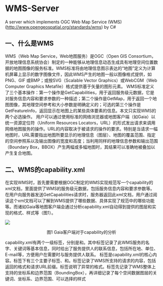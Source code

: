 # WMS-Server
A server which implements OGC Web Map Service (WMS) (http://www.opengeospatial.org/standards/wms) by C#


## 一、什么是WMS
WMS（Web Map Service，Web地图服务）是OGC（Open GIS Consortium，开放地理信息系统协会）制定的一种能够从地理信息动态生成具有地理空间位置数据的地图图像的服务标准。WMS标准将由地理信息图示表达的“地图”定义为计算机屏幕上显示的数字图像文件，因此WMS产生的地图一般以图像格式提供，如PNG、GIF 或BMP；或按SVG（Scalable Vector Graphics）或WebCGM（Web Computer Graphics Metafile）格式提供基于矢量的图形元素。
WMS标准定义了三个基本操作：第一个操作是GetCapabilities，用于返回服务级元数据，它是对服务信息内容和要求参数的一种描述；第二个操作是GetMap，用于返回一个地图图像，其地理空间参考和大小参数是明确定义的；可选的第三个操作是GetFeatureInfo，返回显示在地图上的某些具体要素的信息。本文只实现WMS的两个必选操作。
用户可以通过使用标准的网络浏览器或地图客户端（如Gaia）以统一资源定位符（Uniform Resources Locators，URL）的形式发出请求来调用网络地图服务的操作。URL的内容取决于被请求的操作的要求。特别是当请求一幅地图时，URL需要指出地图所要显示的地理信息（图层）、地图的覆盖范围、指定的空间参照系以及输出图像的宽度和高度；当利用同样的地理信息参数和输出范围（Boundary Box，BBOX）产生两幅或多幅地图时，其结果可以准确地被叠加以产生复合地图。

## 二、WMS的capability.xml
在实现WMS时，首先要需要根据OGC制定的WMS实现规范写一个capability的xml文档，里面提供了WMS的服务级元数据，包括服务信息内容和要求参数等。在用户向服务器发送GetCapabilities请求时，服务器返回此xml文档，用户通过阅读这个xml文档可以了解到WMS提供了哪些数据、具体实现了规范中的哪些功能等。而诸如Gaia等地图客户端会通过分析capability.xml自动得到提供的图层和实现的格式、样式等（图1）。

![](https://raw.githubusercontent.com/zhengyuan-liu/WMS-Server/master/demo/1.png)

<p align = "center">图1 Gaia客户端对于capability的分析</p>

capability.xml有两个一级标签，分别是<Service>和<Capability>。其中<Service>标签记录了此WMS服务的名字、关键词等基本信息，同时给出了服务提供人的联系信息，包括所在地、单位、E-mail等，方便用户在需要时与服务提供人联系。
<Capability>标签是capability.xml的核心内容。标签下有三个主要子标签<Request>、<Exception>和<Layer>。<Request>标签记录了WMS所支持的请求的内容，包括返回的格式和请求URL前缀。<Exception>标签说明了异常的格式。<Layer>标签先记录了WMS整体上支持的坐标系和边界范围（BoundingBox），再详细记录了每个空间数据图层的关键词、坐标系、边界范围、可以选择的样式<style>等。

## 三、Shapefile的读取与成图
WMS对于GetMap请求的响应是根据用户所请求的空间数据图层和地理范围，从空间数据动态生成具有指定地理范围的地图图像。因此如何将空间数据（本文实现的WMS的空间数据格式为Shapefile）渲染成地图图像，即实现Shapefile文件的读取与成图是实现GetMap的关键。
本文通过实现一个与Shapefile文件相对应的Shapefile类和与Shapefile文件中记录的几何对象相对应的FeatureClass类，实现Shapefile的读取与成图。为了方便统一处理，FeatureClass类包括了点要素类PointFeature、线要素类PolylineFeature和面要素类PolygonFeature的集合（List）。此部分（shp读取命名空间）的依赖项关系图如下：

<div  align="center"> 
<img src="https://raw.githubusercontent.com/zhengyuan-liu/WMS-Server/master/demo/2.png" width = "425" height = "200"/>
</div>

<p align = "center">图2 shp读取命名空间依赖项关系图</p>

### 1. Shapefile的格式与读取
Shapefile是 ESRI 提供的一种矢量数据格式，它没有拓扑信息。一个Shapefile由一组文件组成，其中必要的基本文件包括坐标文件（.shp）、索引文件（.shx）和属性文件（.dbf）三个文件。本文只实现坐标文件（.shp）的读取，根据坐标文件的内容就可以画出Shapefile的图形。
坐标文件(.shp)用于记录空间坐标信息。它由文件头和实体信息两部分构成。坐标文件的文件头是一个长度固定（100 bytes）的记录段，存储了文件长度、Shapefile文件所记录的几何类型、几何类型的空间范围等基本信息。实体信息记录了几何实体的坐标等信息。
需要指出的是Shapefile文件中数据的位序有Little（小尾）和big（大尾）之分，二者的区别在于它们字节排列的顺序相反。通常情况下数据的位序都是Little，对于位序为 big 的数据，如果想得到它的真实数值需要将它的位序转换成Little，转换原理就是交换字节的顺序，代码如下：

    /// <summary>
    /// 大尾整数转小尾整数
    /// </summary>
    /// <param name="big">大尾整数</param>
    /// <returns>小尾整数</returns>
    public static int ReverseByte(int big)
    {
        byte[] bytes = BitConverter.GetBytes(big);
        ExchangeByte(ref bytes[0], ref bytes[3]);
        ExchangeByte(ref bytes[1], ref bytes[2]);
        int little = BitConverter.ToInt32(bytes, 0);
        return little;
    }

其中ExchangeByte函数的用于交换两个字节的值，代码如下：

    public static void ExchangeByte(ref byte b1, ref byte b2)
    {
        byte temp;
        temp = b1;
        b1 = b2;
        b2 = temp;
    }

Shapefile文件所支持的几何类型包括点、线、面、多点、多线、多面等，一个Shapefile文件只能记录一种几何类型。对于不同的几何类型，文件头的内容和格式相同，因此读取文件头的代码是一样的。但由于不同的几何类型存储的内容和方式不同，需要各自单独处理。总之按照Shapefile的文件格式和几何类型的存储方式逐个数据读取即可，由于篇幅原因这里不再详细说明。

### 2. Shapefile的成图
Shapefile成图就是根据读取的Shapefile生成的FeatureClass类绘制成一个Graphic，并通过Graphic生成一个Bitmap（内存图）过程。点要素的绘制可以直接使用Graphic类的DrawRectangle和FillRectangle方法（把点表现为一个小正方形），线要素的绘制可以直接使用Graphic类的DrawLines方法，面要素的绘制可以直接使用Graphic类的DrawPolygon和FillPolygon方法。通过可以使用不同类型的边界，并填充不同的颜色，可以表示不同的style。
成图的另一个关键问题是坐标变换，即将实际的坐标系（WGS84）转化为像素坐标系。由于对于本文实现的WMS提供的空间数据范围较小（一个北大的范围），所以直接对地理坐标相对于像素坐标系做线性拉伸即可。代码如下：

    public Point GetBMPPoint(BBOX boundarybox, int width, int height)
    {
        double x = width * (this.x - boundarybox.xmin) / (boundarybox.xmax - boundarybox.xmin);
        double y = height * (this.y - boundarybox.ymin) / (boundarybox.ymax - boundarybox.ymin);
        Point bmpPoint = new Point((int)x, height - (int)y);
        return bmpPoint;
    }

由于绘制的bitmap的范围（大小，即Width*Height）是根据GetMap请求中的boundarybox确定的，所以坐标范围之外的图形和坐标会落在bitmap范围之外不被绘入bitmap之中，所以无需做额外裁剪处理。

## 四、WMS服务器的实现
在完成了capability.xml和实现了Shapefile的读取与成图后，剩下的工作就是建立WMS服务器了。WMS服务器（WMSServer命名空间）的依赖项关系图如下：

<div  align="center"> 
<img src="https://raw.githubusercontent.com/zhengyuan-liu/WMS-Server/master/demo/3.png" width = "350" height = "250"/>
</div>
    
<p align = "center">图3 WMSServer命名空间依赖项关系图</p>


将WMS的GetCapability请求和GetMap请求分别抽象为CapabilityRequest类（图4）和MapRequest类（图5），并根据请求字符串完成类的构造。WMS类中实现了GetCapabilityData和GetMap两个静态方法。GetCapability请求的处理和响应比较简单，实际上只需将capability.xml返回即可，WMS类中的GetCapabilityData静态方法就是以UTF8编码的形式返回capability.xml的字节数组。而GetMap请求的处理和响应则比较复杂，下面详细论述。

<div  align="center"> 
<img src="https://raw.githubusercontent.com/zhengyuan-liu/WMS-Server/master/demo/4.png" width = "400" height = "250"/>
</div>

<p align = "center">图4 CapabilityRequest依赖项关系图</p>

<div  align="center"> 
<img src="https://raw.githubusercontent.com/zhengyuan-liu/WMS-Server/master/demo/5.png" width = "400" height = "100"/>
</div>

<p align = "center">图5 MapRequest依赖项关系图</p>

GetMap的请求所包含的必选参数如下表所示：
表| GetMap请求的必选参数
请求参数|	说明
VERSION= 1.3.0|	请求版本.
REQUEST=GetMap|	请求名称.
LAYERS=layer_list|	以逗号隔开的一个或多个图层列表。
STYLES=style_list|	以逗号隔开的请求图层的一个渲染样式的列表。
CRS=namespace:identifier|	空间参照系。
BBOX=minx,miny,maxx,maxy|	以CRS单位表示的边框边角 (左下角，右上角)。
WIDTH=output_width|	以像元表示的地图图像宽度。.
HEIGHT=output_height|	以像元表示的地图图像高度。
FORMAT=output_format|	地图输出格式。.

MapRequest类的构造函数将请求字符串按上表分解为各个参数，完成MapRequest类的构造。
WMS的GetMap静态方法根据MapRequest对象中的请求参数，调用shp读取命名空间中的Shapefile和FeatureClass类，读取请求图层对应的Shapefile并生成一张Bitmap（内存图）。Bitmap的宽和高与请求的Width和Height相同，格式也与请求的Format相同。
WMSListener类的主要内容就是一个TcpListener，负责监听浏览器/客户端发出的WMS请求，并通过WMSThreadHandler接收和响应请求，并返回相应内容。WMSThreadHandler的依赖项关系图如下：

<div  align="center"> 
<img src="https://raw.githubusercontent.com/zhengyuan-liu/WMS-Server/master/demo/6.png" width = "425" height = "100"/>
</div>

<p align = "center">图6 WMSThreadHandler依赖项关系图</p>

为方便统一处理，WMSThreadHandler类中既包含了一个MapRequest又包含了一个CapabilityRequest。WMSThreadHandler中的GetRequest方法用于获取和解析请求字符串是GetMap还是GetCapability；GetResponceData方法用于从WMS的静态方法中获取返回的数据流，如果是GetCapability则返回capability.xml数据流，如果是GetMap则返回绘制完成的内存图数据流；SendResponce方法用于将GetResponceData得到数据流发送给浏览器或客户端。
至此，一个基本的WMS服务器就完成了。

## 五、WMS服务器的测试
使用Gaia作为客户端进行测试。新建一个Web Map Service，在输入WMS名称和URL之后双击新建的WMS，Gaia就向发出服务器发出GetCapability请求（图7），并自动分析WMS支持的图层数据及相应的数据格式和图层样式等（图1）。

![](https://raw.githubusercontent.com/zhengyuan-liu/WMS-Server/master/demo/7.png)

<p align = "center">图7 服务器接收到的GetCapability请求</p>

添加各数据图层，并选择合适的样式。客户端向服务器端发送GetMap请求，接收服务器返回的指定格式的Bitmap并将其显示在屏幕上。显示了全部图层的北大地图如图9所示。

![](https://raw.githubusercontent.com/zhengyuan-liu/WMS-Server/master/demo/8.png)

<p align = "center">图8 服务器接收到的GetMap请求</p>

![](https://raw.githubusercontent.com/zhengyuan-liu/WMS-Server/master/demo/9.png)

<p align = "center">图9 Gaia显示的WMS返回的多图层北大地图</p>

拖动、缩放地图，客户端又向服务器发送了不同参数的GetMap请求，反映了WMS地图生成的动态性。


